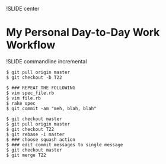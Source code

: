 !SLIDE center
# My Personal Day-to-Day Work Workflow #

!SLIDE commandline incremental

	$ git pull origin master
	$ git checkout -b T22
	
	$ ### REPEAT THE FOLLOWING
	$ vim spec_file.rb
	$ vim file.rb
	$ rake spec
	$ git commit -am "meh, blah, blah"
	
	$ git checkout master
	$ git pull origin master
	$ git checkout T22
	$ git rebase -i master
	$ ### choose squash action
	$ ### edit commit messages to single message
	$ git checkout master
	$ git merge T22
	
	
